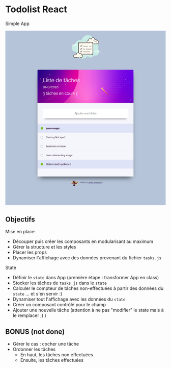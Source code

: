 # Todolist React

Simple App

![todolist](resultat.jpeg)

## Objectifs

Mise en place

- Découper puis créer les composants en modularisant au maximum
- Gérer la structure et les styles
- Placer les props
- Dynamiser l'affichage avec des données provenant du fichier `tasks.js`

State

- Définir le `state` dans App (première étape : transformer App en class)
- Stocker les tâches de `tasks.js` dans le `state`
- Calculer le compteur de tâches non-effectuées à partir des données du `state` ... et s'en servir :)
- Dynamiser tout l'affichage avec les données du `state`
- Créer un composant contrôlé pour le champ
- Ajouter une nouvelle tâche (attention à ne pas "modifier" le state mais à le remplacer ;) )

## BONUS (not done)

- Gérer le cas : cocher une tâche
- Ordonner les tâches
  - En haut, les tâches non effectuées
  - Ensuite, les tâches effectuées
